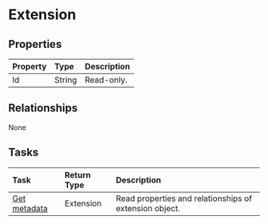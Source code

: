 # Extension



## Properties
| Property	   | Type	|Description|
|:---------------|:--------|:----------|
|Id|String| Read-only.|

## Relationships
None


## Tasks

| Task		   | Return Type	|Description|
|:---------------|:--------|:----------|
|[Get metadata](../api/extension_get.md) | Extension |Read properties and relationships of extension object.|

